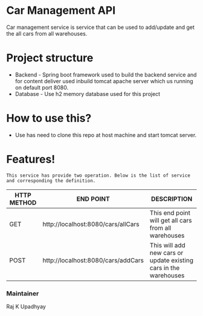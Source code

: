# Car Management API

Car management service is service that can be used to add/update and  get the all cars from all warehouses.
# Project structure
  * Backend - Spring boot framework used to build the backend service and for content deliver used inbuild tomcat apache server which us running on default port 8080.
  * Database - Use h2 memory database used for this project

# How to use this?
  - Use has need to clone this repo at host machine and start tomcat server.

# Features!
    This service has provide two operation. Below is the list of service and corresponding the definition.
    
|  HTTP METHOD | END POINT   |  DESCRIPTION |
|---|---|---|
|  GET | http://localhost:8080/cars/allCars  | This end point will get all cars from all warehouses  |
|  POST | http://localhost:8080/cars/addCars  | This will add new cars or update existing cars in the warehouses |

 
 ### Maintainer 
 Raj K Upadhyay

